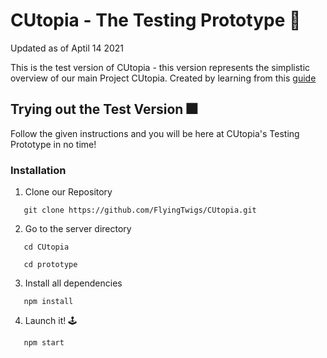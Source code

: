 # CUtopia - The Testing Prototype :hammer:

Updated as of Aptil 14 2021 

This is the test version of CUtopia - this version represents the simplistic overview of our main Project CUtopia.
Created by learning from this [guide](https://www.udemy.com/course/create-a-twitter-clone-with-nodejs-socketio-and-mongodb/)

## Trying out the Test Version :fireworks:

Follow the given instructions and you will be here at CUtopia's Testing Prototype in no time!

### Installation

1. Clone our Repository
```
   git clone https://github.com/FlyingTwigs/CUtopia.git
```

2. Go to the server directory
```
   cd CUtopia
```
```
   cd prototype
```

3. Install all dependencies
```
   npm install
```

4. Launch it! :joystick:
```
   npm start
```

